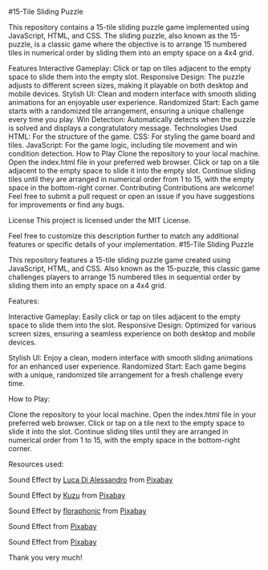 #15-Tile Sliding Puzzle

This repository contains a 15-tile sliding puzzle game implemented using JavaScript, HTML, and CSS. The sliding puzzle, also known as the 15-puzzle, is a classic game where the objective is to arrange 15 numbered tiles in numerical order by sliding them into an empty space on a 4x4 grid.

Features
Interactive Gameplay: Click or tap on tiles adjacent to the empty space to slide them into the empty slot.
Responsive Design: The puzzle adjusts to different screen sizes, making it playable on both desktop and mobile devices.
Stylish UI: Clean and modern interface with smooth sliding animations for an enjoyable user experience.
Randomized Start: Each game starts with a randomized tile arrangement, ensuring a unique challenge every time you play.
Win Detection: Automatically detects when the puzzle is solved and displays a congratulatory message.
Technologies Used
HTML: For the structure of the game.
CSS: For styling the game board and tiles.
JavaScript: For the game logic, including tile movement and win condition detection.
How to Play
Clone the repository to your local machine.
Open the index.html file in your preferred web browser.
Click or tap on a tile adjacent to the empty space to slide it into the empty slot.
Continue sliding tiles until they are arranged in numerical order from 1 to 15, with the empty space in the bottom-right corner.
Contributing
Contributions are welcome! Feel free to submit a pull request or open an issue if you have suggestions for improvements or find any bugs.

License
This project is licensed under the MIT License.

Feel free to customize this description further to match any additional features or specific details of your implementation.
#15-Tile Sliding Puzzle

This repository features a 15-tile sliding puzzle game created using JavaScript, HTML, and CSS. Also known as the 15-puzzle, this classic game challenges players to arrange 15 numbered tiles in sequential order by sliding them into an empty space on a 4x4 grid.

Features:

Interactive Gameplay: Easily click or tap on tiles adjacent to the empty space to slide them into the slot.
Responsive Design: Optimized for various screen sizes, ensuring a seamless experience on both desktop and mobile devices.

Stylish UI: Enjoy a clean, modern interface with smooth sliding animations for an enhanced user experience.
Randomized Start: Each game begins with a unique, randomized tile arrangement for a fresh challenge every time.

How to Play:

Clone the repository to your local machine.
Open the index.html file in your preferred web browser.
Click or tap on a tile next to the empty space to slide it into the slot.
Continue sliding tiles until they are arranged in numerical order from 1 to 15, with the empty space in the bottom-right corner.

Resources used:

Sound Effect by <a href="https://pixabay.com/users/lucadialessandro-25927643/?utm_source=link-attribution&utm_medium=referral&utm_campaign=music&utm_content=180637">Luca Di Alessandro</a> from <a href="https://pixabay.com/sound-effects//?utm_source=link-attribution&utm_medium=referral&utm_campaign=music&utm_content=180637">Pixabay</a>

Sound Effect by <a href="https://pixabay.com/users/alienightmare-42489797/?utm_source=link-attribution&utm_medium=referral&utm_campaign=music&utm_content=203788">Kuzu</a> from <a href="https://pixabay.com//?utm_source=link-attribution&utm_medium=referral&utm_campaign=music&utm_content=203788">Pixabay</a>

Sound Effect by <a href="https://pixabay.com/users/floraphonic-38928062/?utm_source=link-attribution&utm_medium=referral&utm_campaign=music&utm_content=189853">floraphonic</a> from <a href="https://pixabay.com/sound-effects//?utm_source=link-attribution&utm_medium=referral&utm_campaign=music&utm_content=189853">Pixabay</a>

Sound Effect from <a href="https://pixabay.com/?utm_source=link-attribution&utm_medium=referral&utm_campaign=music&utm_content=96243">Pixabay</a>

Sound Effect from <a href="https://pixabay.com/sound-effects/?utm_source=link-attribution&utm_medium=referral&utm_campaign=music&utm_content=6779">Pixabay</a>

Thank you very much!
